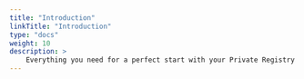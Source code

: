 ```yaml
---
title: "Introduction"
linkTitle: "Introduction"
type: "docs"
weight: 10
description: >
    Everything you need for a perfect start with your Private Registry - Harbor.
---
```

